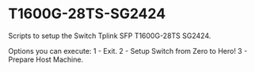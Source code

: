 # T1600G-28TS-SG2424
Scripts to setup the Switch Tplink SFP T1600G-28TS SG2424.

Options you can execute:
 1 - Exit.
 2 - Setup Switch from Zero to Hero!
 3 - Prepare Host Machine.
